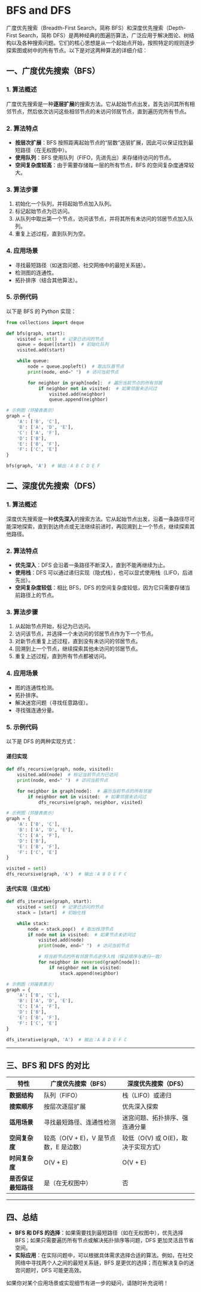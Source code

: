 # BFS and DFS

广度优先搜索（Breadth-First Search，简称 BFS）和深度优先搜索（Depth-First Search，简称 DFS）是两种经典的图遍历算法，广泛应用于解决图论、树结构以及各种搜索问题。它们的核心思想是从一个起始点开始，按照特定的规则逐步探索图或树中的所有节点。以下是对这两种算法的详细介绍：

## 一、广度优先搜索（BFS）

### 1. 算法概述

广度优先搜索是一种**逐层扩展**的搜索方法。它从起始节点出发，首先访问其所有相邻节点，然后依次访问这些相邻节点的未访问邻居节点，直到遍历完所有节点。

### 2. 算法特点

- **按层次扩展**：BFS 按照距离起始节点的“层数”逐层扩展，因此可以保证找到最短路径（在无权图中）。
- **使用队列**：BFS 使用队列（FIFO，先进先出）来存储待访问的节点。
- **空间复杂度较高**：由于需要存储每一层的所有节点，BFS 的空间复杂度通常较大。

### 3. 算法步骤

1. 初始化一个队列，并将起始节点加入队列。
2. 标记起始节点为已访问。
3. 从队列中取出第一个节点，访问该节点，并将其所有未访问的邻居节点加入队列。
4. 重复上述过程，直到队列为空。

### 4. 应用场景

- 寻找最短路径（如迷宫问题、社交网络中的最短关系链）。
- 检测图的连通性。
- 拓扑排序（结合其他算法）。

### 5. 示例代码

以下是 BFS 的 Python 实现：

```python
from collections import deque

def bfs(graph, start):
    visited = set()  # 记录已访问的节点
    queue = deque([start])  # 初始化队列
    visited.add(start)

    while queue:
        node = queue.popleft()  # 取出队首节点
        print(node, end=" ")  # 访问当前节点

        for neighbor in graph[node]:  # 遍历当前节点的所有邻居
            if neighbor not in visited:  # 如果邻居未访问过
                visited.add(neighbor)
                queue.append(neighbor)

# 示例图（邻接表表示）
graph = {
    'A': ['B', 'C'],
    'B': ['A', 'D', 'E'],
    'C': ['A', 'F'],
    'D': ['B'],
    'E': ['B', 'F'],
    'F': ['C', 'E']
}

bfs(graph, 'A')  # 输出：A B C D E F
```

## 二、深度优先搜索（DFS）

### 1. 算法概述

深度优先搜索是一种**优先深入**的搜索方法。它从起始节点出发，沿着一条路径尽可能深地探索，直到到达终点或无法继续前进时，再回溯到上一个节点，继续探索其他路径。

### 2. 算法特点

- **优先深入**：DFS 会沿着一条路径不断深入，直到不能再继续为止。
- **使用栈**：DFS 可以通过递归实现（隐式栈），也可以显式使用栈（LIFO，后进先出）。
- **空间复杂度较低**：相比 BFS，DFS 的空间复杂度较低，因为它只需要存储当前路径上的节点。

### 3. 算法步骤

1. 从起始节点开始，标记为已访问。
2. 访问该节点，并选择一个未访问的邻居节点作为下一个节点。
3. 对新节点重复上述过程，直到没有未访问的邻居节点。
4. 回溯到上一个节点，继续探索其他未访问的邻居节点。
5. 重复上述过程，直到所有节点都被访问。

### 4. 应用场景

- 图的连通性检测。
- 拓扑排序。
- 解决迷宫问题（寻找任意路径）。
- 寻找强连通分量。

### 5. 示例代码

以下是 DFS 的两种实现方式：

#### **递归实现**

```python
def dfs_recursive(graph, node, visited):
    visited.add(node)  # 标记当前节点为已访问
    print(node, end=" ")  # 访问当前节点

    for neighbor in graph[node]:  # 遍历当前节点的所有邻居
        if neighbor not in visited:  # 如果邻居未访问过
            dfs_recursive(graph, neighbor, visited)

# 示例图（邻接表表示）
graph = {
    'A': ['B', 'C'],
    'B': ['A', 'D', 'E'],
    'C': ['A', 'F'],
    'D': ['B'],
    'E': ['B', 'F'],
    'F': ['C', 'E']
}

visited = set()
dfs_recursive(graph, 'A')  # 输出：A B D E F C
```

#### **迭代实现（显式栈）**

```python
def dfs_iterative(graph, start):
    visited = set()  # 记录已访问的节点
    stack = [start]  # 初始化栈

    while stack:
        node = stack.pop()  # 取出栈顶节点
        if node not in visited:  # 如果节点未访问过
            visited.add(node)
            print(node, end=" ")  # 访问当前节点

            # 将当前节点的所有邻居节点逆序入栈（保证顺序与递归一致）
            for neighbor in reversed(graph[node]):
                if neighbor not in visited:
                    stack.append(neighbor)

# 示例图（邻接表表示）
graph = {
    'A': ['B', 'C'],
    'B': ['A', 'D', 'E'],
    'C': ['A', 'F'],
    'D': ['B'],
    'E': ['B', 'F'],
    'F': ['C', 'E']
}

dfs_iterative(graph, 'A')  # 输出：A B D E F C
```

---

## 三、BFS 和 DFS 的对比

| 特性                 | 广度优先搜索（BFS）                    | 深度优先搜索（DFS）                  |
| -------------------- | -------------------------------------- | ------------------------------------ |
| **数据结构**         | 队列（FIFO）                           | 栈（LIFO）或递归                     |
| **搜索顺序**         | 按层次逐层扩展                         | 优先深入探索                         |
| **适用场景**         | 寻找最短路径、连通性检测               | 迷宫问题、拓扑排序、强连通分量       |
| **空间复杂度**       | 较高（O(V + E)，V 是节点数，E 是边数） | 较低（O(V) 或 O(E)，取决于实现方式） |
| **时间复杂度**       | O(V + E)                               | O(V + E)                             |
| **是否保证最短路径** | 是（在无权图中）                       | 否                                   |

---

## 四、总结

- **BFS 和 DFS 的选择**：如果需要找到最短路径（如在无权图中），优先选择 BFS；如果只需要遍历所有节点或解决拓扑排序等问题，DFS 更加灵活且节省空间。
- **实际应用**：在实际问题中，可以根据具体需求选择合适的算法。例如，在社交网络中寻找两个人之间的最短关系链，BFS 是更优的选择；而在解决复杂的迷宫问题时，DFS 可能更高效。

如果你对某个应用场景或实现细节有进一步的疑问，请随时补充说明！
